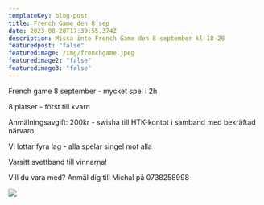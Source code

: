 ```yaml
---
templateKey: blog-post
title: French Game den 8 sep
date: 2023-08-28T17:39:55.374Z
description: Missa inte French Game den 8 september kl 18-20
featuredpost: "false"
featuredimage: /img/frenchgame.jpeg
featuredimage2: "false"
featuredimage3: "false"
---
```

French game 8 september - mycket spel i 2h

8﻿ platser - först till kvarn

A﻿nmälningsavgift: 200kr - swisha till HTK-kontot i samband med bekräftad närvaro 

V﻿i lottar fyra lag - alla spelar singel mot alla

V﻿arsitt svettband till vinnarna! 

V﻿ill du vara med? Anmäl dig till Michal på 0738258998



![](/img/frenchgame.jpeg)